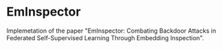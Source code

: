 # EmInspector
Implemetation of the paper "EmInspector: Combating Backdoor Attacks in Federated Self-Supervised Learning Through Embedding Inspection".
 
